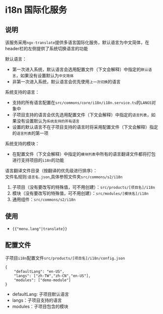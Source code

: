 # i18n 国际化服务
## 说明
该服务采用`ngx-translate`提供多语言国际化服务，默认语言为中文简体，在header栏的左侧提供了系统切换语言的功能  

默认语言：
- 第一次进入系统，默认语言会选用配置文件（下文会解释）中指定的`默认语言`，如果没有设置默认为`中文简体`
- 非第一次进入系统，默认语言会优先使用`上一次切换`的语言

系统支持的语言：
- 支持的所有语言配置在`src/commons/core/i18n/i18n.service.ts`的`LANGS`对象中
- 子项目支持的语言会优先选用配置文件（下文会解释）中指定的`语言列表`，如果没有设置默认为`系统支持的所有语言`
- 设置的默认语言不在子项目支持的语言时将采用配置文件（下文会解释）指定的`语言列表`的第一项

系统支持的模块：
- 在配置文件（下文会解释）中指定的`模块列表`中所有的语言翻译文件都将打包进行支持项目的`i18n`的功能

语言翻译文件目录（按翻译的优先级进行排序）：  
文件名规则:`语言名.json`,具体参照文件夹`src/commons/s2/i18n`
1. 子项目（没有要改写的特殊值，可不用创建）：`src/products/[项目名]/i18n`
1. 模块（没有要改写的特殊值，可不用创建）：`src/modules/[模块名]/i18n`
1. 通用组件：`src/commons/s2/i18n`

## 使用
- `{{"menu.lang"|translate}}`

## 配置文件
子项目`i18n`配置文件`src/products/[项目名]/i18n/config.json`
```
{
    "defaultLang": "en-US",
    "langs": ["zh-TW","zh-CN","en-US"],
    "modules": ["demo-module"]
}
```
- defaultLang: 子项目默认语言
- langs：子项目支持的语言
- modules：子项目包含的模块
